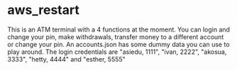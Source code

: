 # aws_restart
This is an ATM terminal with a 4 functions at the moment. You can login and change your pin, make withdrawals, transfer money to a different account or change your pin. An accounts.json has some dummy data you can use to play around. The login credentials are "asiedu, 1111", "ivan, 2222", "akosua, 3333", "hetty, 4444" and "esther, 5555"
